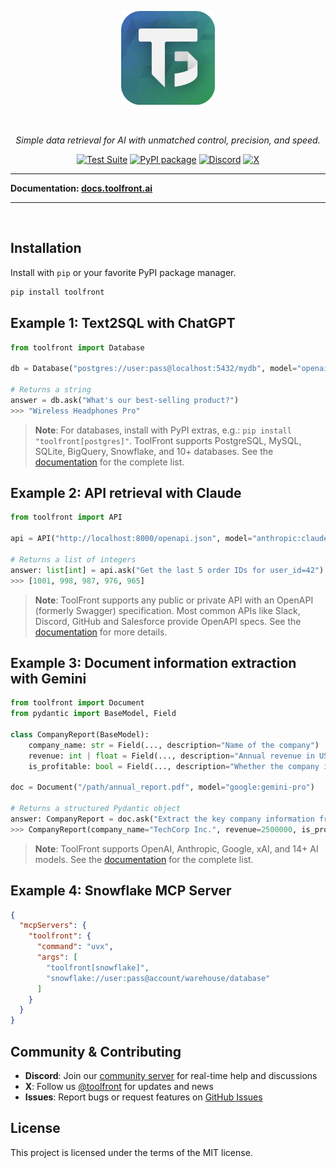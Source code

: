 <p align="center">
  <a href="https://github.com/kruskal-labs/toolfront">
    <img src="https://raw.githubusercontent.com/kruskal-labs/toolfront/main/img/logo.png" width="150" alt="ToolFront Logo">
  </a>
</p>

<div align="center">

<br>

*Simple data retrieval for AI with unmatched control, precision, and speed.*

[![Test Suite](https://github.com/kruskal-labs/toolfront/actions/workflows/test.yml/badge.svg)](https://github.com/kruskal-labs/toolfront/actions/workflows/test.yml)
[![PyPI package](https://img.shields.io/pypi/v/toolfront?color=%2334D058&label=pypi%20package)](https://pypi.org/project/toolfront/)
[![Discord](https://img.shields.io/discord/1323415085011701870?label=Discord&logo=discord&logoColor=white&style=flat-square)](https://discord.gg/rRyM7zkZTf)
[![X](https://img.shields.io/badge/ToolFront-black?style=flat-square&logo=x&logoColor=white)](https://x.com/toolfront)

</div>

---

**Documentation: [docs.toolfront.ai](http://docs.toolfront.ai/)**

---
<br>

## Installation

Install with `pip` or your favorite PyPI package manager.

```bash
pip install toolfront
```

## Example 1: Text2SQL with ChatGPT

```python
from toolfront import Database

db = Database("postgres://user:pass@localhost:5432/mydb", model="openai:gpt-4o")

# Returns a string
answer = db.ask("What's our best-selling product?")
>>> "Wireless Headphones Pro"
```

> **Note**: For databases, install with PyPI extras, e.g.: `pip install "toolfront[postgres]"`. ToolFront supports PostgreSQL, MySQL, SQLite, BigQuery, Snowflake, and 10+ databases. See the [documentation](http://docs.toolfront.ai/) for the complete list.

## Example 2: API retrieval with Claude

```python
from toolfront import API

api = API("http://localhost:8000/openapi.json", model="anthropic:claude-3-5-sonnet")

# Returns a list of integers
answer: list[int] = api.ask("Get the last 5 order IDs for user_id=42")
>>> [1001, 998, 987, 976, 965]
```

> **Note**: ToolFront supports any public or private API with an OpenAPI (formerly Swagger) specification. Most common APIs like Slack, Discord, GitHub and Salesforce provide OpenAPI specs. See the [documentation](http://docs.toolfront.ai/) for more details.


## Example 3: Document information extraction with Gemini

```python
from toolfront import Document
from pydantic import BaseModel, Field

class CompanyReport(BaseModel):
    company_name: str = Field(..., description="Name of the company")
    revenue: int | float = Field(..., description="Annual revenue in USD")
    is_profitable: bool = Field(..., description="Whether the company is profitable")

doc = Document("/path/annual_report.pdf", model="google:gemini-pro")

# Returns a structured Pydantic object
answer: CompanyReport = doc.ask("Extract the key company information from this report")
>>> CompanyReport(company_name="TechCorp Inc.", revenue=2500000, is_profitable=True)
```

> **Note**: ToolFront supports OpenAI, Anthropic, Google, xAI, and 14+ AI models. See the [documentation](http://docs.toolfront.ai/) for the complete list.


## Example 4: Snowflake MCP Server

```json
{
  "mcpServers": {
    "toolfront": {
      "command": "uvx",
      "args": [
        "toolfront[snowflake]", 
        "snowflake://user:pass@account/warehouse/database"
      ]
    }
  }
}
```

## Community & Contributing

- **Discord**: Join our [community server](https://discord.gg/rRyM7zkZTf) for real-time help and discussions
- **X**: Follow us [@toolfront](https://x.com/toolfront) for updates and news
- **Issues**: Report bugs or request features on [GitHub Issues](https://github.com/kruskal-labs/toolfront/issues)



## License

This project is licensed under the terms of the MIT license.